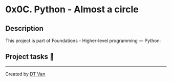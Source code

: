 # 0x0C. Python - Almost a circle
## Description
 This project is part of Foundations - Higher-level programming ― Python:
## Project tasks :wrench:
---
Created by [DT Van](https://github.com/dtvangogh)